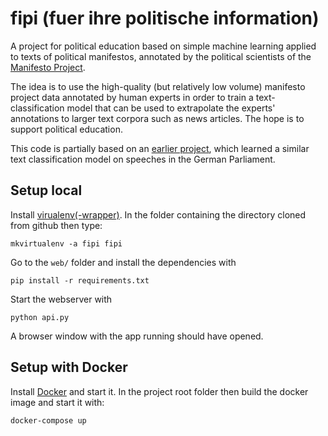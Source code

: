 # fipi (fuer ihre politische information)

A project for political education based on simple machine learning applied to texts of political manifestos, annotated by the political scientists of the [Manifesto Project](https://manifestoproject.wzb.eu/). 

The idea is to use the high-quality (but relatively low volume) manifesto project data annotated by human experts in order to train a text-classification model that can be used to extrapolate the experts' annotations to larger text corpora such as news articles. The hope is to support political education. 

This code is partially based on an [earlier project](https://github.com/kirel/political-affiliation-prediction), which learned a similar text classification model on speeches in the German Parliament. 

## Setup local 

Install [virualenv(-wrapper)](https://virtualenvwrapper.readthedocs.org/en/latest/).
In the folder containing the directory cloned from github then type:

    mkvirtualenv -a fipi fipi

Go to the `web/` folder and  install the dependencies with

    pip install -r requirements.txt

Start the webserver with 
    
    python api.py

A browser window with the app running should have opened. 

## Setup with Docker

Install [Docker](https://docs.docker.com/engine/installation/) and start it. 
In the project root folder then build the docker image and start it with:

    docker-compose up

